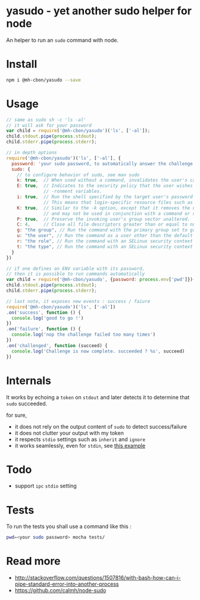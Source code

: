 # yasudo - yet another sudo helper for node

An helper to run an `sudo` command with node.

# Install

```sh
npm i @mh-cbon/yasudo --save
```

# Usage

```js
// same as sudo sh -c 'ls -al'
// it will ask for your password
var child = require('@mh-cbon/yasudo')('ls', ['-al']);
child.stdout.pipe(process.stdout);
child.stderr.pipe(process.stderr);

// in depth options
require('@mh-cbon/yasudo')('ls', ['-al'], {
  password: 'your sudo password, to automatically answer the challenge',
  sudo: {
    // to configure behavior of sudo, see man sudo
    k: true,  // When used without a command, invalidates the user's cached credentials.
    E: true,  // Indicates to the security policy that the user wishes to preserve their existing envi‐
              // -ronment variables.
    i: true,  // Run the shell specified by the target user's password database entry as a login shell.
              // This means that login-specific resource files such as .profile or .login
    K: true,  // Similar to the -k option, except that it removes the user's cached credentials entirely
              // and may not be used in conjunction with a command or other option.
    P: true,  // Preserve the invoking user's group vector unaltered.
    C: 4,     // Close all file descriptors greater than or equal to num before executing a command.
    g: "the group", // Run the command with the primary group set to group
    u: "the user", // Run the command as a user other than the default target user (usually root).
    r: "the role", // Run the command with an SELinux security context that includes the specified role.
    t: "the type", // Run the command with an SELinux security context that includes the specified type.
  }
})

// if one defines an ENV variable with its password,
// then it is possible to run commands automatically
var child = require('@mh-cbon/yasudo', {password: process.env['pwd']})('ls', ['-al']);
child.stdout.pipe(process.stdout);
child.stderr.pipe(process.stderr);

// last note, it exposes new events : success / faiure
require('@mh-cbon/yasudo')('ls', ['-al'])
.on('success', function () {
  console.log('good to go !')
})
.on('failure', function () {
  console.log('nop the challenge failed too many times')
})
.on('challenged', function (succeed) {
  console.log('Challenge is now complete. succeeded ? %s', succeed)
})
```

# Internals

It works by echoing a `token` on `stdout` and later detects it to determine that `sudo` succeeded.

for sure,
- it does not rely on the output content of `sudo` to detect success/failure
- it does not clutter your output with my token
- it respects `stdio` settings such as `inherit` and `ignore`
- it works seamlessly, even for `stdin`, see [this example](https://github.com/mh-cbon/yasudo/blob/master/examples/stdin.js)

# Todo

- support `ipc` `stdio` setting

# Tests

To run the tests you shall use a command like this :

```sh
pwd=<your sudo password> mocha tests/
```

# Read more

- http://stackoverflow.com/questions/1507816/with-bash-how-can-i-pipe-standard-error-into-another-process
- https://github.com/calmh/node-sudo
